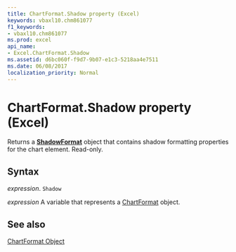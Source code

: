 ```yaml
---
title: ChartFormat.Shadow property (Excel)
keywords: vbaxl10.chm861077
f1_keywords:
- vbaxl10.chm861077
ms.prod: excel
api_name:
- Excel.ChartFormat.Shadow
ms.assetid: d6bc060f-f9d7-9b07-e1c3-5218aa4e7511
ms.date: 06/08/2017
localization_priority: Normal
---
```



# ChartFormat.Shadow property (Excel)

Returns a  **[ShadowFormat](Excel.ShadowFormat.md)** object that contains shadow formatting properties for the chart element. Read-only.


## Syntax

_expression_. `Shadow`

_expression_ A variable that represents a [ChartFormat](Excel.ChartFormat.md) object.


## See also


[ChartFormat Object](Excel.ChartFormat.md)

